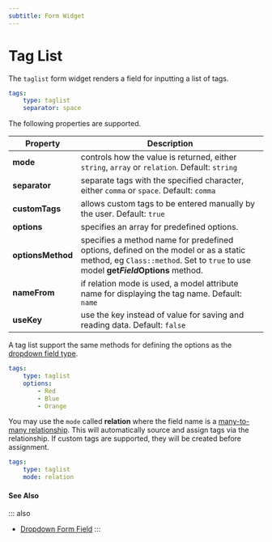 ```yaml
---
subtitle: Form Widget
---
```

# Tag List

The `taglist` form widget renders a field for inputting a list of tags.

```yaml
tags:
    type: taglist
    separator: space
```

The following properties are supported.

Property | Description
------------- | -------------
**mode** | controls how the value is returned, either `string`, `array` or `relation`. Default: `string`
**separator** | separate tags with the specified character, either `comma` or `space`. Default: `comma`
**customTags** | allows custom tags to be entered manually by the user. Default: `true`
**options** | specifies an array for predefined options.
**optionsMethod** | specifies a method name for predefined options, defined on the model or as a static method, eg `Class::method`. Set to `true` to use model **get*Field*Options** method.
**nameFrom** | if relation mode is used, a model attribute name for displaying the tag name. Default: `name`
**useKey** | use the key instead of value for saving and reading data. Default: `false`

A tag list support the same methods for defining the options as the [dropdown field type](./field-dropdown.md).

```yaml
tags:
    type: taglist
    options:
        - Red
        - Blue
        - Orange
```

You may use the `mode` called **relation** where the field name is a [many-to-many relationship](../../extend/database/relations.md). This will automatically source and assign tags via the relationship. If custom tags are supported, they will be created before assignment.

```yaml
tags:
    type: taglist
    mode: relation
```

#### See Also

::: also
* [Dropdown Form Field](./field-dropdown.md)
:::
